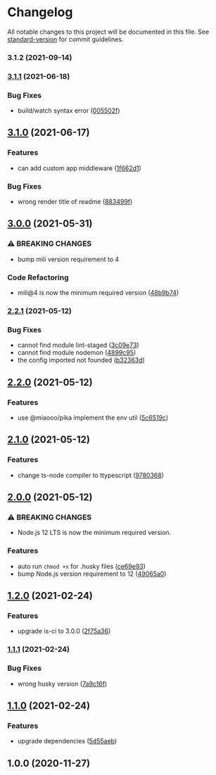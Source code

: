 # Changelog

All notable changes to this project will be documented in this file. See [standard-version](https://github.com/conventional-changelog/standard-version) for commit guidelines.

### 3.1.2 (2021-09-14)

### [3.1.1](https://www.github.com/mili-project-manager/mtpl-nestjs/compare/v3.1.0...v3.1.1) (2021-06-18)


### Bug Fixes

* build/watch syntax error ([005502f](https://www.github.com/mili-project-manager/mtpl-nestjs/commit/005502fadc9b3004f1d5454c32667ded867e4942))

## [3.1.0](https://www.github.com/mili-project-manager/mtpl-nestjs/compare/v3.0.0...v3.1.0) (2021-06-17)


### Features

* can add custom app middleware ([1f662d1](https://www.github.com/mili-project-manager/mtpl-nestjs/commit/1f662d17241334a091c991279086ba10f347911d))


### Bug Fixes

* wrong render title of readme ([883499f](https://www.github.com/mili-project-manager/mtpl-nestjs/commit/883499f6a4a208afa501c9a91224b83b3243a966))

## [3.0.0](https://www.github.com/mili-project-manager/mtpl-nestjs/compare/v2.2.1...v3.0.0) (2021-05-31)


### ⚠ BREAKING CHANGES

* bump mili version requirement to 4

### Code Refactoring

* mili@4 is now the minimum required version ([48b9b74](https://www.github.com/mili-project-manager/mtpl-nestjs/commit/48b9b74b19a892805fb196fd9c8b2dde0f84a05c))

### [2.2.1](https://www.github.com/Val-istar-Guo/nestjs-template/compare/v2.2.0...v2.2.1) (2021-05-12)


### Bug Fixes

* cannot find module lint-staged ([3c09e73](https://www.github.com/Val-istar-Guo/nestjs-template/commit/3c09e73d3ff37a72c59e23ac3535ac704e0d93d8))
* cannot find module nodemon ([4899c95](https://www.github.com/Val-istar-Guo/nestjs-template/commit/4899c951e037c9888d99dd066185a77f5fdc7395))
* the config imported not founded ([b32363d](https://www.github.com/Val-istar-Guo/nestjs-template/commit/b32363df5aed60e77a16aa0156de5b58d0e46010))

## [2.2.0](https://www.github.com/Val-istar-Guo/nestjs-template/compare/v2.1.0...v2.2.0) (2021-05-12)


### Features

* use @miaooo/pika implement the env util ([5c6519c](https://www.github.com/Val-istar-Guo/nestjs-template/commit/5c6519c503dfd76d30603e4ece3458e82d54f63f))

## [2.1.0](https://www.github.com/Val-istar-Guo/nestjs-template/compare/v2.0.0...v2.1.0) (2021-05-12)


### Features

* change ts-node compiler to ttypescript ([9780368](https://www.github.com/Val-istar-Guo/nestjs-template/commit/9780368a8b5a6cc9bed03f3f6396d96171846c6d))

## [2.0.0](https://www.github.com/Val-istar-Guo/nestjs-template/compare/v1.2.0...v2.0.0) (2021-05-12)


### ⚠ BREAKING CHANGES

* Node.js 12 LTS is now the minimum required version.

### Features

* auto run `chmod +x` for .husky files ([ce69e93](https://www.github.com/Val-istar-Guo/nestjs-template/commit/ce69e936fe0408a3f6661272da8ba49b2582554c))
* bump Node.js version requirement to 12 ([49065a0](https://www.github.com/Val-istar-Guo/nestjs-template/commit/49065a051b49b4ce3fdd9b9cb3020c6d75aac17f))

## [1.2.0](https://github.com/Val-istar-Guo/nestjs-template/compare/v1.1.1...v1.2.0) (2021-02-24)


### Features

* upgrade is-ci to 3.0.0 ([2f75a36](https://github.com/Val-istar-Guo/nestjs-template/commit/2f75a3631f7dbb140750bd385d4caa7a24f35433))

### [1.1.1](https://github.com/Val-istar-Guo/nestjs-template/compare/v1.1.0...v1.1.1) (2021-02-24)


### Bug Fixes

* wrong husky version ([7a9c16f](https://github.com/Val-istar-Guo/nestjs-template/commit/7a9c16fab862a03e2602945b267418d9899755b3))

## [1.1.0](https://github.com/Val-istar-Guo/nestjs-template/compare/v1.0.0...v1.1.0) (2021-02-24)


### Features

* upgrade dependencies ([5d55aeb](https://github.com/Val-istar-Guo/nestjs-template/commit/5d55aebfc1b677a5a4f781fb38199e4f5cfba956))

## 1.0.0 (2020-11-27)
